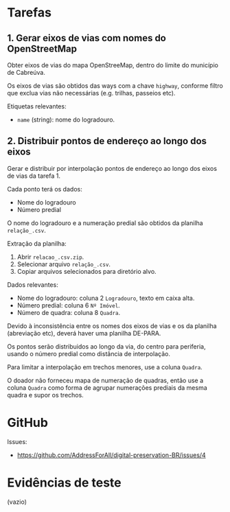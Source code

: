 # Tarefas
## 1. Gerar eixos de vias com nomes do OpenStreetMap
Obter eixos de vias do mapa OpenStreeMap, dentro do limite do município de Cabreúva.

Os eixos de vias são obtidos das ways com a chave `highway`, conforme filtro que exclua vias não necessárias (e.g. trilhas, passeios etc).

Etiquetas relevantes:
* `name` (string): nome do logradouro.

## 2. Distribuir pontos de endereço ao longo dos eixos
Gerar e distribuir por interpolação pontos de endereço ao longo dos eixos de vias da tarefa 1.

Cada ponto terá os dados:
* Nome do logradouro
* Número predial

O nome do logradouro e a numeração predial são obtidos da planilha `relação_.csv`.

Extração da planilha:
1. Abrir `relacao_.csv.zip`.
2. Selecionar arquivo `relação_.csv`.
3. Copiar arquivos selecionados para diretório alvo.

Dados relevantes:
* Nome do logradouro: coluna 2 `Logradouro`, texto em caixa alta.
* Número predial: coluna 6 `Nº Imóvel`.
* Número de quadra: coluna 8 `Quadra`.

Devido à inconsistência entre os nomes dos eixos de vias e os da planilha (abreviação etc), deverá haver uma planilha DE-PARA.

Os pontos serão distribuidos ao longo da via, do centro para periferia, usando o número predial como distância de interpolação.

Para limitar a interpolação em trechos menores, use a coluna `Quadra`.

O doador não forneceu mapa de numeração de quadras, então use a coluna `Quadra` como forma de agrupar numerações prediais da mesma quadra e supor os trechos.

# GitHub
Issues:
* https://github.com/AddressForAll/digital-preservation-BR/issues/4

# Evidências de teste
(vazio)
